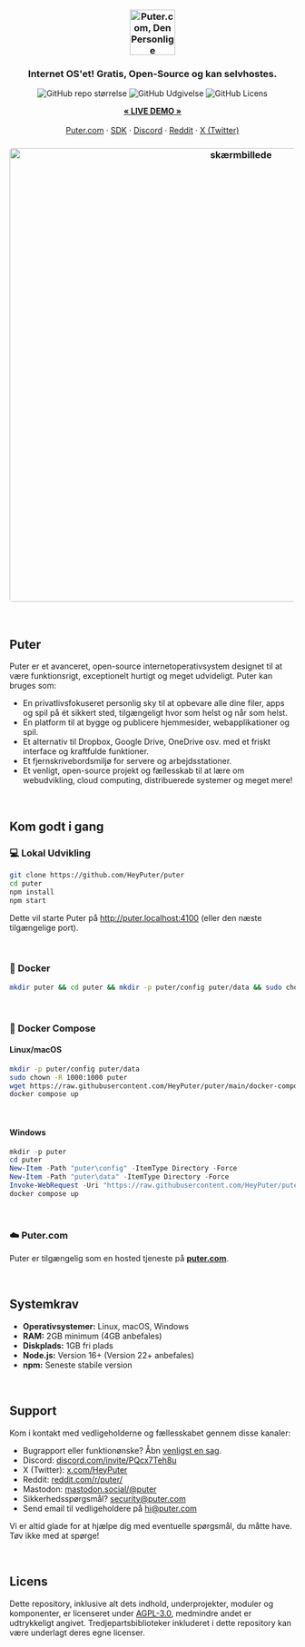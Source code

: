 <h3 align="center"><img width="80" alt="Puter.com, Den Personlige Cloudcomputer: Alle dine filer, apps og spil på ét sted tilgængelige fra hvor som helst til enhver tid." src="https://assets.puter.site/puter-logo.png"></h3>

<h3 align="center">Internet OS'et! Gratis, Open-Source og kan selvhostes.</h3>

<p align="center">
    <img alt="GitHub repo størrelse" src="https://img.shields.io/github/repo-size/HeyPuter/puter"> <img alt="GitHub Udgivelse" src="https://img.shields.io/github/v/release/HeyPuter/puter?label=latest%20version"> <img alt="GitHub Licens" src="https://img.shields.io/github/license/HeyPuter/puter">
</p>
<p align="center">
    <a href="https://puter.com/"><strong>« LIVE DEMO »</strong></a>
    <br />
    <br />
    <a href="https://puter.com">Puter.com</a>
    ·
    <a href="https://docs.puter.com" target="_blank">SDK</a>
    ·
    <a href="https://discord.com/invite/PQcx7Teh8u">Discord</a>
    ·
    <a href="https://reddit.com/r/puter">Reddit</a>
    ·
    <a href="https://twitter.com/HeyPuter">X (Twitter)</a>
</p>

<h3 align="center"><img width="800" style="border-radius:5px;" alt="skærmbillede" src="https://assets.puter.site/puter.com-screenshot-3.webp"></h3>

<br/>

## Puter

Puter er et avanceret, open-source internetoperativsystem designet til at være funktionsrigt, exceptionelt hurtigt og meget udvideligt. Puter kan bruges som:

- En privatlivsfokuseret personlig sky til at opbevare alle dine filer, apps og spil på ét sikkert sted, tilgængeligt hvor som helst og når som helst.
- En platform til at bygge og publicere hjemmesider, webapplikationer og spil.
- Et alternativ til Dropbox, Google Drive, OneDrive osv. med et friskt interface og kraftfulde funktioner.
- Et fjernskrivebordsmiljø for servere og arbejdsstationer.
- Et venligt, open-source projekt og fællesskab til at lære om webudvikling, cloud computing, distribuerede systemer og meget mere!

<br/>

## Kom godt i gang


### 💻 Lokal Udvikling

```bash
git clone https://github.com/HeyPuter/puter
cd puter
npm install
npm start
```

Dette vil starte Puter på http://puter.localhost:4100 (eller den næste tilgængelige port).

<br/>

### 🐳 Docker


```bash
mkdir puter && cd puter && mkdir -p puter/config puter/data && sudo chown -R 1000:1000 puter && docker run --rm -p 4100:4100 -v `pwd`/puter/config:/etc/puter -v `pwd`/puter/data:/var/puter  ghcr.io/heyputer/puter
```

<br/>


### 🐙 Docker Compose


#### Linux/macOS
```bash
mkdir -p puter/config puter/data
sudo chown -R 1000:1000 puter
wget https://raw.githubusercontent.com/HeyPuter/puter/main/docker-compose.yml
docker compose up
```
<br/>

#### Windows


```powershell
mkdir -p puter
cd puter
New-Item -Path "puter\config" -ItemType Directory -Force
New-Item -Path "puter\data" -ItemType Directory -Force
Invoke-WebRequest -Uri "https://raw.githubusercontent.com/HeyPuter/puter/main/docker-compose.yml" -OutFile "docker-compose.yml"
docker compose up
```
<br/>

### ☁️ Puter.com

Puter er tilgængelig som en hosted tjeneste på [**puter.com**](https://puter.com).

<br/>

## Systemkrav

- **Operativsystemer:** Linux, macOS, Windows
- **RAM:** 2GB minimum (4GB anbefales)
- **Diskplads:** 1GB fri plads
- **Node.js:** Version 16+ (Version 22+ anbefales)
- **npm:** Seneste stabile version

<br/>

## Support

Kom i kontakt med vedligeholderne og fællesskabet gennem disse kanaler:

- Bugrapport eller funktionønske? Åbn [venligst en sag](https://github.com/HeyPuter/puter/issues/new/choose).
- Discord: [discord.com/invite/PQcx7Teh8u](https://discord.com/invite/PQcx7Teh8u)
- X (Twitter): [x.com/HeyPuter](https://x.com/HeyPuter)
- Reddit: [reddit.com/r/puter/](https://www.reddit.com/r/puter/)
- Mastodon: [mastodon.social/@puter](https://mastodon.social/@puter)
- Sikkerhedsspørgsmål? [security@puter.com](mailto:security@puter.com)
- Send email til vedligeholdere på [hi@puter.com](mailto:hi@puter.com)

Vi er altid glade for at hjælpe dig med eventuelle spørgsmål, du måtte have. Tøv ikke med at spørge!

<br/>


## Licens

Dette repository, inklusive alt dets indhold, underprojekter, moduler og komponenter, er licenseret under [AGPL-3.0](https://github.com/HeyPuter/puter/blob/main/LICENSE.txt), medmindre andet er udtrykkeligt angivet. Tredjepartsbiblioteker inkluderet i dette repository kan være underlagt deres egne licenser.

<br/>
